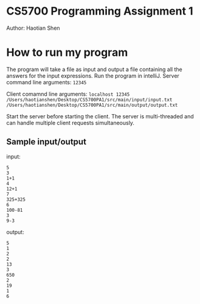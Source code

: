 # CS5700 Programming Assignment 1
Author: Haotian Shen

# How to run my program
The program will take a file as input and output a file containing all the answers for the input expressions.
Run the program in intelliJ.
Server command line arguments:
```12345```


Client comamnd line arguments:
```localhost 12345 /Users/haotianshen/Desktop/CS5700PA1/src/main/input/input.txt /Users/haotianshen/Desktop/CS5700PA1/src/main/output/output.txt```

Start the server before starting the client. The server is multi-threaded and can handle multiple client requests simultaneously.
## Sample input/output
input:
```
5
3
1+1
4
12+1
7
325+325
6
100-81
3
9-3
```
output:
```
5
1
2
2
13
3
650
2
19
1
6
```



